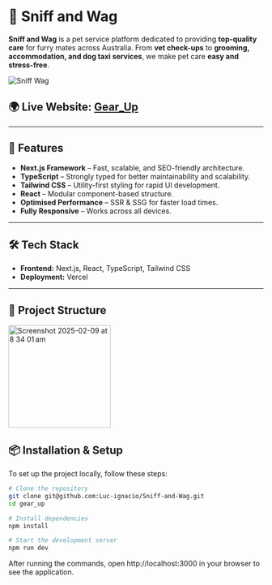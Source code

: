 # 🐾 Sniff and Wag

**Sniff and Wag** is a pet service platform dedicated to providing **top-quality care** for furry mates across Australia. From **vet check-ups** to **grooming, accommodation, and dog taxi services**, we make pet care **easy and stress-free**.

![Sniff   Wag](https://github.com/user-attachments/assets/6517436b-3c42-4511-b654-fb5ad47f39a6)

## 🌍 **Live Website:** [Gear_Up](https://gear-up-vxk4.vercel.app)

---

## 🚀 Features
- **Next.js Framework** – Fast, scalable, and SEO-friendly architecture.
- **TypeScript** – Strongly typed for better maintainability and scalability.
- **Tailwind CSS** – Utility-first styling for rapid UI development.
- **React** – Modular component-based structure.
- **Optimised Performance** – SSR & SSG for faster load times.
- **Fully Responsive** – Works across all devices.

---

## 🛠️ Tech Stack
- **Frontend:** Next.js, React, TypeScript, Tailwind CSS
- **Deployment:** Vercel

---


## 📂 Project Structure

<img width="202" alt="Screenshot 2025-02-09 at 8 34 01 am" src="https://github.com/user-attachments/assets/27b4f4a2-0a46-4a0d-961a-76293b7c4b47" />


## 📦 Installation & Setup

To set up the project locally, follow these steps:

```sh
# Clone the repository
git clone git@github.com:Luc-ignacio/Sniff-and-Wag.git
cd gear_up

# Install dependencies
npm install

# Start the development server
npm run dev
```
After running the commands, open http://localhost:3000 in your browser to see the application.

